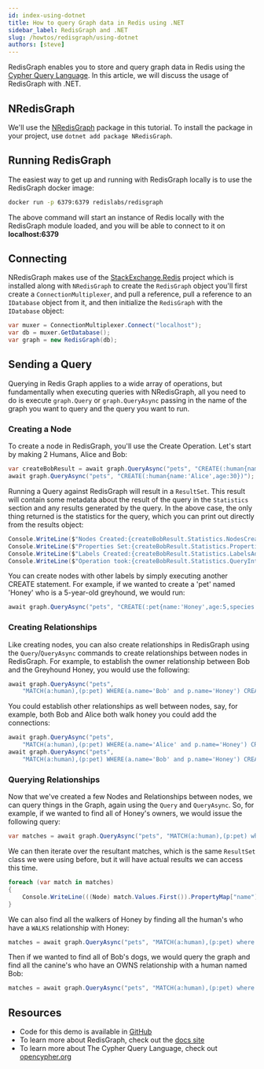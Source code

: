 ```yaml
---
id: index-using-dotnet
title: How to query Graph data in Redis using .NET
sidebar_label: RedisGraph and .NET
slug: /howtos/redisgraph/using-dotnet
authors: [steve]
---
```


RedisGraph enables you to store and query graph data in Redis using the [Cypher Query Language](https://opencypher.org/). In this article, we will discuss the usage of RedisGraph with .NET.

## NRedisGraph

We'll use the [NRedisGraph](https://www.nuget.org/packages/NRedisGraph/) package in this tutorial. To install the package in your project, use `dotnet add package NRedisGraph`.

## Running RedisGraph

The easiest way to get up and running with RedisGraph locally is to use the RedisGraph docker image:

```bash
docker run -p 6379:6379 redislabs/redisgraph
```

The above command will start an instance of Redis locally with the RedisGraph module loaded, and you will be able to connect to it on **localhost:6379**

## Connecting

NRedisGraph makes use of the [StackExchange.Redis](https://github.com/StackExchange/StackExchange.Redis) project which is installed along with `NRedisGraph` to create the `RedisGraph` object you'll first create a `ConnectionMultiplexer`, and pull a reference, pull a reference to an `IDatabase` object from it, and then initialize the `RedisGraph` with the `IDatabase` object:

```csharp
var muxer = ConnectionMultiplexer.Connect("localhost");
var db = muxer.GetDatabase();
var graph = new RedisGraph(db);
```

## Sending a Query

Querying in Redis Graph applies to a wide array of operations, but fundamentally when executing queries with NRedisGraph, all you need to do is execute `graph.Query` or `graph.QueryAsync` passing in the name of the graph you want to query and the query you want to run.

### Creating a Node

To create a node in RedisGraph, you'll use the Create Operation. Let's start by making 2 Humans, Alice and Bob:

```csharp
var createBobResult = await graph.QueryAsync("pets", "CREATE(:human{name:'Bob',age:32})");
await graph.QueryAsync("pets", "CREATE(:human{name:'Alice',age:30})");
```

Running a Query against RedisGraph will result in a `ResultSet`. This result will contain some metadata about the result of the query in the `Statistics` section and any results generated by the query. In the above case, the only thing returned is the statistics for the query, which you can print out directly from the results object:

```csharp
Console.WriteLine($"Nodes Created:{createBobResult.Statistics.NodesCreated}");
Console.WriteLine($"Properties Set:{createBobResult.Statistics.PropertiesSet}");
Console.WriteLine($"Labels Created:{createBobResult.Statistics.LabelsAdded}");
Console.WriteLine($"Operation took:{createBobResult.Statistics.QueryInternalExecutionTime}");
```

You can create nodes with other labels by simply executing another CREATE statement. For example, if we wanted to create a 'pet' named 'Honey' who is a 5-year-old greyhound, we would run:

```csharp
await graph.QueryAsync("pets", "CREATE(:pet{name:'Honey',age:5,species:'canine',breed:'Greyhound'})");
```

### Creating Relationships

Like creating nodes, you can also create relationships in RedisGraph using the `Query`/`QueryAsync` commands to create relationships between nodes in RedisGraph. For example, to establish the owner relationship between Bob and the Greyhound Honey, you would use the following:

```csharp
await graph.QueryAsync("pets",
    "MATCH(a:human),(p:pet) WHERE(a.name='Bob' and p.name='Honey') CREATE (a)-[:OWNS]->(p)");
```

You could establish other relationships as well between nodes, say, for example, both Bob and Alice both walk honey you could add the connections:

```csharp
await graph.QueryAsync("pets",
    "MATCH(a:human),(p:pet) WHERE(a.name='Alice' and p.name='Honey') CREATE (a)-[:WALKS]->(p)");
await graph.QueryAsync("pets",
    "MATCH(a:human),(p:pet) WHERE(a.name='Bob' and p.name='Honey') CREATE (a)-[:WALKS]->(p)");
```

### Querying Relationships

Now that we've created a few Nodes and Relationships between nodes, we can query things in the Graph, again using the `Query` and `QueryAsync`. So, for example, if we wanted to find all of Honey's owners, we would issue the following query:

```csharp
var matches = await graph.QueryAsync("pets", "MATCH(a:human),(p:pet) where (a)-[:OWNS]->(p) and p.name='Honey' return a");
```

We can then iterate over the resultant matches, which is the same `ResultSet` class we were using before, but it will have actual results we can access this time.

```csharp
foreach (var match in matches)
{
    Console.WriteLine(((Node) match.Values.First()).PropertyMap["name"].Value);
}
```

We can also find all the walkers of Honey by finding all the human's who have a `WALKS` relationship with Honey:

```csharp
matches = await graph.QueryAsync("pets", "MATCH(a:human),(p:pet) where (a)-[:WALKS]->(p) and p.name='Honey' return a");
```

Then if we wanted to find all of Bob's dogs, we would query the graph and find all the canine's who have an OWNS relationship with a human named Bob:

```csharp
matches = await graph.QueryAsync("pets", "MATCH(a:human),(p:pet) where (a)-[:OWNS]->(p) and p.species='canine' and a.name='Bob' return p");
```

## Resources

* Code for this demo is available in [GitHub](https://github.com/redis-developer/redis-graph-dotnet-basic-app)
* To learn more about RedisGraph, check out the [docs site](https://oss.redis.com/redisgraph/)
* To learn more about The Cypher Query Language, check out [opencypher.org](http://opencypher.org/)
